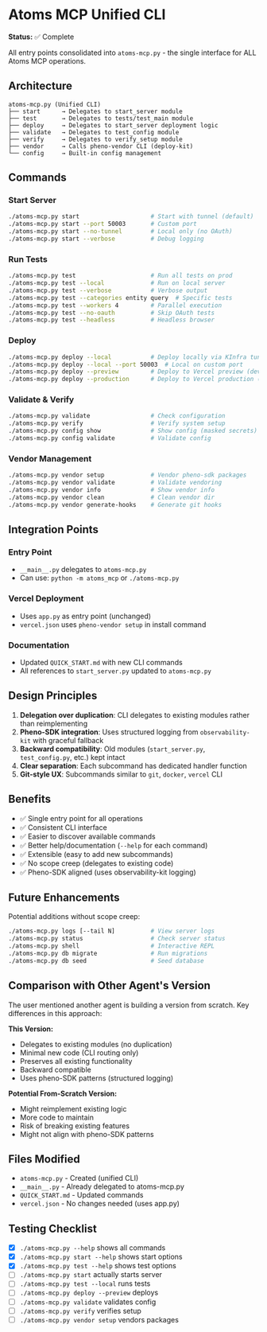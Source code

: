 # Atoms MCP Unified CLI

**Status:** ✅ Complete

All entry points consolidated into `atoms-mcp.py` - the single interface for ALL Atoms MCP operations.

## Architecture

```
atoms-mcp.py (Unified CLI)
├── start      → Delegates to start_server module
├── test       → Delegates to tests/test_main module  
├── deploy     → Delegates to start_server deployment logic
├── validate   → Delegates to test_config module
├── verify     → Delegates to verify_setup module
├── vendor     → Calls pheno-vendor CLI (deploy-kit)
└── config     → Built-in config management
```

## Commands

### Start Server
```bash
./atoms-mcp.py start                    # Start with tunnel (default)
./atoms-mcp.py start --port 50003       # Custom port
./atoms-mcp.py start --no-tunnel        # Local only (no OAuth)
./atoms-mcp.py start --verbose          # Debug logging
```

### Run Tests
```bash
./atoms-mcp.py test                     # Run all tests on prod
./atoms-mcp.py test --local             # Run on local server
./atoms-mcp.py test --verbose           # Verbose output
./atoms-mcp.py test --categories entity query  # Specific tests
./atoms-mcp.py test --workers 4         # Parallel execution
./atoms-mcp.py test --no-oauth          # Skip OAuth tests
./atoms-mcp.py test --headless          # Headless browser
```

### Deploy
```bash
./atoms-mcp.py deploy --local           # Deploy locally via KInfra tunnel
./atoms-mcp.py deploy --local --port 50003  # Local on custom port
./atoms-mcp.py deploy --preview         # Deploy to Vercel preview (devmcp.atoms.tech)
./atoms-mcp.py deploy --production      # Deploy to Vercel production (atomcp.kooshapari.com)
```

### Validate & Verify
```bash
./atoms-mcp.py validate                 # Check configuration
./atoms-mcp.py verify                   # Verify system setup
./atoms-mcp.py config show              # Show config (masked secrets)
./atoms-mcp.py config validate          # Validate config
```

### Vendor Management
```bash
./atoms-mcp.py vendor setup             # Vendor pheno-sdk packages
./atoms-mcp.py vendor validate          # Validate vendoring
./atoms-mcp.py vendor info              # Show vendor info
./atoms-mcp.py vendor clean             # Clean vendor dir
./atoms-mcp.py vendor generate-hooks    # Generate git hooks
```

## Integration Points

### Entry Point
- `__main__.py` delegates to `atoms-mcp.py`
- Can use: `python -m atoms_mcp` or `./atoms-mcp.py`

### Vercel Deployment
- Uses `app.py` as entry point (unchanged)
- `vercel.json` uses `pheno-vendor setup` in install command

### Documentation
- Updated `QUICK_START.md` with new CLI commands
- All references to `start_server.py` updated to `atoms-mcp.py`

## Design Principles

1. **Delegation over duplication**: CLI delegates to existing modules rather than reimplementing
2. **Pheno-SDK integration**: Uses structured logging from `observability-kit` with graceful fallback
3. **Backward compatibility**: Old modules (`start_server.py`, `test_config.py`, etc.) kept intact
4. **Clear separation**: Each subcommand has dedicated handler function
5. **Git-style UX**: Subcommands similar to `git`, `docker`, `vercel` CLI

## Benefits

- ✅ Single entry point for all operations
- ✅ Consistent CLI interface  
- ✅ Easier to discover available commands
- ✅ Better help/documentation (`--help` for each command)
- ✅ Extensible (easy to add new subcommands)
- ✅ No scope creep (delegates to existing code)
- ✅ Pheno-SDK aligned (uses observability-kit logging)

## Future Enhancements

Potential additions without scope creep:

```bash
./atoms-mcp.py logs [--tail N]          # View server logs
./atoms-mcp.py status                   # Check server status  
./atoms-mcp.py shell                    # Interactive REPL
./atoms-mcp.py db migrate               # Run migrations
./atoms-mcp.py db seed                  # Seed database
```

## Comparison with Other Agent's Version

The user mentioned another agent is building a version from scratch. Key differences in this approach:

**This Version:**
- Delegates to existing modules (no duplication)
- Minimal new code (CLI routing only)
- Preserves all existing functionality
- Backward compatible
- Uses pheno-SDK patterns (structured logging)

**Potential From-Scratch Version:**
- Might reimplement existing logic
- More code to maintain
- Risk of breaking existing features
- Might not align with pheno-SDK patterns

## Files Modified

- `atoms-mcp.py` - Created (unified CLI)
- `__main__.py` - Already delegated to atoms-mcp.py
- `QUICK_START.md` - Updated commands
- `vercel.json` - No changes needed (uses app.py)

## Testing Checklist

- [x] `./atoms-mcp.py --help` shows all commands
- [x] `./atoms-mcp.py start --help` shows start options
- [x] `./atoms-mcp.py test --help` shows test options
- [ ] `./atoms-mcp.py start` actually starts server
- [ ] `./atoms-mcp.py test --local` runs tests
- [ ] `./atoms-mcp.py deploy --preview` deploys
- [ ] `./atoms-mcp.py validate` validates config
- [ ] `./atoms-mcp.py verify` verifies setup
- [ ] `./atoms-mcp.py vendor setup` vendors packages
